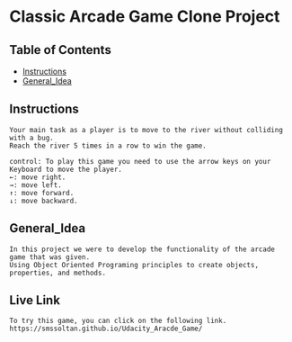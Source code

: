 # Classic Arcade Game Clone Project

## Table of Contents

- [Instructions](#instructions)
- [General_Idea](#General_Idea)

## Instructions
    Your main task as a player is to move to the river without colliding with a bug.
    Reach the river 5 times in a row to win the game.

    control: To play this game you need to use the arrow keys on your Keyboard to move the player.
    ←: move right.
    →: move left.
    ↑: move forward.
    ↓: move backward.
    

## General_Idea
    In this project we were to develop the functionality of the arcade game that was given.
    Using Object Oriented Programing principles to create objects, properties, and methods.
    
 ## Live Link
    To try this game, you can click on the following link.
    https://smssoltan.github.io/Udacity_Aracde_Game/
